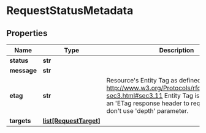 # RequestStatusMetadata

## Properties
| Name | Type | Description | Notes |
| ------------ | ------------- | ------------- | ------------- |
| **status** | **str** |  | [optional]  |
| **message** | **str** |  | [optional]  |
| **etag** | **str** | Resource&#39;s Entity Tag as defined in http://www.w3.org/Protocols/rfc2616/rfc2616-sec3.html#sec3.11  Entity Tag is also added as an &#39;ETag response header to requests which don&#39;t use &#39;depth&#39; parameter.  | [optional] [readonly]  |
| **targets** | [**list[RequestTarget]**](RequestTarget.md) |  | [optional]  |


